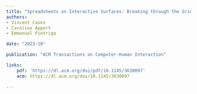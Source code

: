 ```yaml
---
title: "Spreadsheets on Interactive Surfaces: Breaking through the Grid with the Pen"
authors:
- Vincent Cavez
- Caroline Appert
- Emmanuel Pietriga

date: "2023-10"

publication: "ACM Transactions on Computer-Human Interaction"

links:
    pdf: 'https://dl.acm.org/doi/pdf/10.1145/3630097'
    acm: https://dl.acm.org/doi/10.1145/3630097
    
---
```

